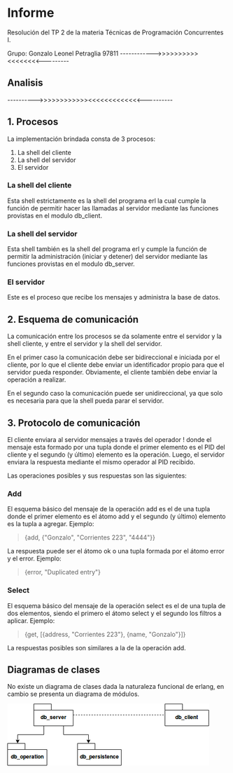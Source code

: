 
# Informe

Resolución del TP 2 de la materia Técnicas de Programación Concurrentes I.

Grupo:
Gonzalo Leonel Petraglia 97811
------------>>>>>>>>>><<<<<<<<---------

## Analisis

---------->>>>>>>>>>>><<<<<<<<<<<<<----------





## 1. Procesos
La implementación brindada consta de 3 procesos:

 1. La shell del cliente
 1. La shell del servidor
 1. El servidor

### La shell del cliente

Esta shell estrictamente es la shell del programa erl la cual cumple la función de permitir hacer las llamadas al servidor mediante las funciones provistas en el modulo db_client.


### La shell del servidor

Esta shell también es la shell del programa erl y cumple la función de permitir la administración (iniciar y detener) del servidor mediante las funciones provistas en el modulo db_server.

### El servidor

Este es el proceso que recibe los mensajes y administra la base de datos.


## 2. Esquema de comunicación

La comunicación entre los procesos se da solamente entre el servidor y la shell cliente, y entre el servidor y la shell del servidor.

En el primer caso la comunicación debe ser bidireccional e iniciada por el cliente, por lo que el cliente debe enviar un identificador propio para que el servidor pueda responder. Obviamente, el cliente también debe enviar la operación a realizar.

En el segundo caso la comunicación puede ser unidireccional, ya que solo es necesaria para que la shell pueda parar el servidor.

## 3. Protocolo de comunicación

El cliente enviara al servidor mensajes a través del operador ! donde el mensaje esta formado por una tupla donde el primer elemento es el PID del cliente y el segundo (y último) elemento es la operación. Luego, el servidor enviara la respuesta mediante el mismo operador al PID recibido.

Las operaciones posibles y sus respuestas son las siguientes:

### Add

El esquema básico del mensaje de la operación add es el de una tupla donde el primer elemento es el átomo add y el segundo (y último) elemento es la tupla a agregar.
Ejemplo:

> {add, {"Gonzalo", "Corrientes 223", "4444"}}

La respuesta puede ser el átomo ok o una tupla formada por el átomo error y el error.
Ejemplo:

> {error, "Duplicated entry"}

### Select

El esquema básico del mensaje de la operación select es el de una tupla de dos elementos, siendo el primero el átomo select y el segundo los filtros a aplicar.
Ejemplo:

> {get, [{address, "Corrientes 223"}, {name, "Gonzalo"}]}

La respuestas posibles son similares a la de la operación add.



## Diagramas de clases

No existe un diagrama de clases dada la naturaleza funcional de erlang, en cambio se presenta un diagrama de módulos.

![alt text](./modules_diagram.png)
